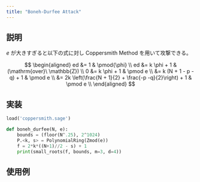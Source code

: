 ```yaml
---
title: "Boneh-Durfee Attack"
---
```


## 説明

$e$ が大きすぎると以下の式に対し Coppersmith Method を用いて攻撃できる。

$$
\begin{aligned}
ed &= 1 & \pmod{\phi} \\
ed &= k \phi + 1 & (\mathrm{over}\ \mathbb{Z}) \\
0 &= k \phi + 1 & \pmod e \\
&= k (N + 1 - p - q) + 1 & \pmod e \\
&= 2k \left(\frac{N + 1}{2} + \frac{-p -q}{2}\right) + 1 & \pmod e \\
\end{aligned}
$$

## 実装

```python
load('coppersmith.sage')

def boneh_durfee(N, e):
    bounds = (floor(N^.25), 2^1024)
    P.<k, s> = PolynomialRing(Zmod(e))
    f = 2*k*((N+1)//2 - s) + 1
    print(small_roots(f, bounds, m=3, d=4))
```

## 使用例
